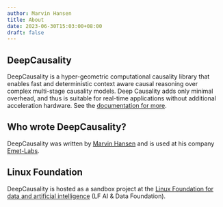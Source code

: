 ```yaml
---
author: Marvin Hansen
title: About
date: 2023-06-30T15:03:00+08:00
draft: false
---
```

[//]: # (SPDX-License-Identifier: CC-BY-4.0)


## DeepCausality


DeepCausality is a hyper-geometric computational causality library that enables fast and deterministic context aware
causal reasoning over complex multi-stage causality models. Deep Causality adds only minimal overhead,
and thus is suitable for real-time applications without additional acceleration hardware. See the [documentation for more](/docs/intro/).


## Who wrote DeepCausality?


DeepCausality was written by [Marvin Hansen](https://github.com/marvin-hansen) and is used at his 
company [Emet-Labs](https://emet-labs.com/).

## Linux Foundation


DeepCausality is hosted as a sandbox project at the [Linux Foundation for data and artificial intelligence](https://lfaidata.foundation/) (LF AI & Data Foundation).
